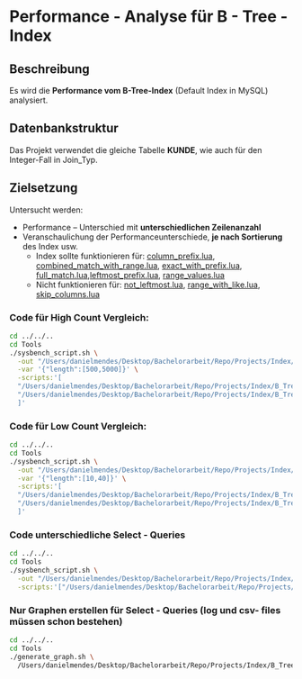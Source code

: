 # Performance - Analyse für B - Tree - Index  

## Beschreibung

Es wird die **Performance vom B-Tree-Index** (Default Index in MySQL) analysiert.

## Datenbankstruktur

Das Projekt verwendet die gleiche Tabelle **KUNDE**, wie auch für den Integer-Fall in Join_Typ. 

## Zielsetzung
Untersucht werden:
- Performance – Unterschied mit **unterschiedlichen Zeilenanzahl**
- Veranschaulichung der Performanceunterschiede, **je nach Sortierung** des Index usw.
  - Index sollte funktionieren für: [column_prefix.lua](Scripts/query_differences/query_differences_select/column_prefix.lua), [combined_match_with_range.lua](Scripts/query_differences/query_differences_select/combined_match_with_range.lua), [exact_with_prefix.lua](Scripts/query_differences/query_differences_select/exact_with_prefix.lua), [full_match.lua](Scripts/query_differences/query_differences_select/full_match.lua),[leftmost_prefix.lua](Scripts/query_differences/query_differences_select/leftmost_prefix.lua), [range_values.lua](Scripts/query_differences/query_differences_select/range_values.lua)
  - Nicht funktionieren für: [not_leftmost.lua](Scripts/query_differences/query_differences_select/not_leftmost.lua), [range_with_like.lua](Scripts/query_differences/query_differences_select/range_with_like.lua), [skip_columns.lua](Scripts/query_differences/query_differences_select/skip_columns.lua)
    
### Code für High Count Vergleich:

```bash
cd ../../..
cd Tools
./sysbench_script.sh \
  -out "/Users/danielmendes/Desktop/Bachelorarbeit/Repo/Projects/Index/B_Tree/Output/count_row_changes/high_counts" \
  -var '{"length":[500,5000]}' \
  -scripts:'[
  "/Users/danielmendes/Desktop/Bachelorarbeit/Repo/Projects/Index/B_Tree/Scripts/count_row_changes/with_index:length",
  "/Users/danielmendes/Desktop/Bachelorarbeit/Repo/Projects/Index/B_Tree/Scripts/count_row_changes/without_index:length"
  ]'
```

### Code für Low Count Vergleich:
```bash
cd ../../..
cd Tools
./sysbench_script.sh \
  -out "/Users/danielmendes/Desktop/Bachelorarbeit/Repo/Projects/Index/B_Tree/Output/count_row_changes/low_counts" \
  -var '{"length":[10,40]}' \
  -scripts:'[
  "/Users/danielmendes/Desktop/Bachelorarbeit/Repo/Projects/Index/B_Tree/Scripts/count_row_changes/with_index:length",
  "/Users/danielmendes/Desktop/Bachelorarbeit/Repo/Projects/Index/B_Tree/Scripts/count_row_changes/without_index:length"
  ]'
```

### Code unterschiedliche Select - Queries
```bash
cd ../../..
cd Tools
./sysbench_script.sh \
  -out "/Users/danielmendes/Desktop/Bachelorarbeit/Repo/Projects/Index/B_Tree/Output/query_differences" \
  -scripts:'["/Users/danielmendes/Desktop/Bachelorarbeit/Repo/Projects/Index/B_Tree/Scripts/query_differences"]'
```

### Nur Graphen erstellen für Select - Queries (log und csv- files müssen schon bestehen)
```bash
cd ../../..
cd Tools
./generate_graph.sh \
  /Users/danielmendes/Desktop/Bachelorarbeit/Repo/Projects/Index/B_Tree/Output/query_differences
```